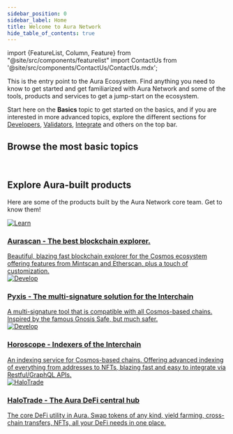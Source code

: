 ```yaml
---
sidebar_position: 0
sidebar_label: Home
title: Welcome to Aura Network 
hide_table_of_contents: true
---
```

import {FeatureList, Column, Feature} from "@site/src/components/featurelist"
import ContactUs from '@site/src/components/ContactUs/ContactUs.mdx';

This is the entry point to the Aura Ecosystem. Find anything you need to know to get started and get familiarized with Aura Network and some of the tools, products and services to get a jump-start on the ecosystem.

Start here on the **Basics** topic to get started on the basics, and if you are interested in more advanced topics, explore the different sections for [Developers](../developer/), [Validators](../validator/), [Integrate](../integrate/) and others on the top bar.

## Browse the most basic topics

<FeatureList>
  <Column title="Basics" size="3">
    <Feature url="./intro" title="About Aura Network" subtitle="Learn the Basics about Aura Network, features and tokenomics" image="aura-logo.png"/>
    <Feature url="./start/wallet" title="Getting started" subtitle="Go through most basic steps to interact with Aura network" image="start.png"/>
    <Feature url="../developer/concept/validator" title="Concepts" subtitle="Learn about common components in the Aura chain" image="concept.png"/>
  </Column>
  <Column title="Developer Materials" size="3">
    <Feature url="../developer/smart-contracts/intro" title="Smart Contract" subtitle="Get an overview on how to write and deploy a smart contract in Aura Network" image="contract.png"/>
    <Feature url="../developer/getting-started/rpc" title="Public Endpoints" subtitle="Check out a list of public hosted APIs" image="api.png"/>
    <Feature url="../developer/tutorials" title="Tutorials" subtitle="Learn to build on Aura through a list of practical examples" image="tutorial.png"/>
  </Column>
  <Column title="Validator Handbook" size="3">
    <Feature url="../validator/running-a-fullnode" title="Running a Node" subtitle="Learn to run an Aura full node" image="node.png"/>
    <Feature url="../validator/networks-info" title="Network artifact" subtitle="Network information and resources to join Aura Network" image="artifact.png"/>
    <Feature url="../validator/running-a-validator" title="Become a Validator" subtitle="Become an Aura Network Validator" image="validator.png"/>
  </Column>
</FeatureList>

<br/>

## Explore Aura-built products

Here are some of the products built by the Aura Network core team. Get to know them!

<div className="container">
  <div className="row">
    <div className="col col--6" style={{paddingTop: "20px"}}>
      <a href="/product/aurascan/">
        <div className="card">
          <div className="card__image">
            <img src={require("@site/static/img/feature/aurascan.jpg").default} alt="Learn" />
          </div>
          <div className="card__body">
            <h3>Aurascan - The best blockchain explorer.</h3>
            Beautiful, blazing fast blockchain explorer for the Cosmos ecosystem offering features from Mintscan and Etherscan, plus a touch of customization.
          </div>
        </div>
      </a>
    </div>
    <div className="col col--6" style={{paddingTop: "20px"}}>
      <a href="/product/pyxis-safe/">
        <div className="card">
          <div className="card__image">
            <img src={require("@site/static/img/feature/pyxis.png").default} alt="Develop" />
          </div>
          <div className="card__body">
            <h3>Pyxis - The multi-signature solution for the Interchain</h3>
            A multi-signature tool that is compatible with all Cosmos-based chains. Inspired by the famous Gnosis Safe, but much safer.
          </div>
        </div>
      </a>
    </div>
  </div>
  <div className="row">
    <div className="col col--6" style={{paddingTop: "20px"}}>
      <a href="/product/horoscope/">
        <div className="card">
          <div className="card__image">
            <img src={require("@site/static/img/feature/pyxis.png").default} alt="Develop" />
          </div>
          <div className="card__body">
            <h3>Horoscope - Indexers of the Interchain</h3>
            An indexing service for Cosmos-based chains. Offering advanced indexing of everything from addresses to NFTs, blazing fast and easy to integrate via Restful/GraphQL APIs.
          </div>
        </div>
      </a>
    </div>
    <div className="col col--6" style={{paddingTop: "20px"}}>
      <a href="https://docs.halotrade.zone">
        <div className="card">
          <div className="card__image">
            <img src={require("@site/static/img/halotrade/og-image.jpg").default} alt="HaloTrade" />
          </div>
          <div className="card__body">
            <h3>HaloTrade - The Aura DeFi central hub</h3>
            The core DeFi utility in Aura. Swap tokens of any kind, yield farming, cross-chain transfers, NFTs, all your DeFi needs in one place.
          </div>
        </div>
      </a>
    </div>
  </div>
</div>

<ContactUs />